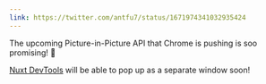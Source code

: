 ```yaml
---
link: https://twitter.com/antfu7/status/1671974341032935424
---
```


The upcoming Picture-in-Picture API that Chrome is pushing is soo promising! 🤩

[<span i-logos-nuxt-icon /> Nuxt DevTools](https://github.com/nuxt/devtools) will be able to pop up as a separate window soon!
